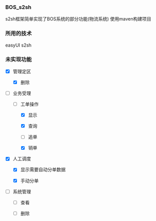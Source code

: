 ### BOS_s2sh
s2sh框架简单实现了BOS系统的部分功能(物流系统)
使用maven构建项目

### 所用的技术
easyUI
s2sh


### 未实现功能

- [X] 管理定区

	- [x] 删除

- [ ] 业务受理

	- [ ] 工单操作

		- [x] 显示

		- [x] 查询

		- [ ] 追单

		- [x] 销单
		
- [x] 人工调度

	- [x] 显示需要自动分单数据

	- [x] 手动分单

- [ ] 系统管理

	- [ ] 查看
	
	- [ ] 删除



